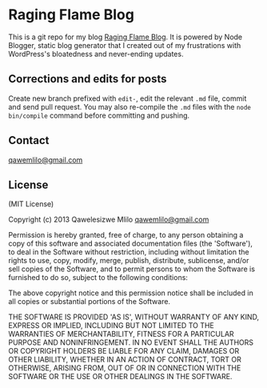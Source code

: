 # Raging Flame Blog

This is a git repo for my blog [Raging Flame Blog](http://ragingflameblog.herokuapp.com). It is powered by Node Blogger,  static blog generator that I created out of my frustrations with WordPress's bloatedness and never-ending updates. 

## Corrections and edits for posts

Create new branch prefixed with `edit-`, edit the relevant `.md` file, commit and send pull request. You may also re-compile the `.md` files with the `node bin/compile` command before committing and pushing.  

## Contact
qawemlilo@gmail.com


## License

(MIT License)

Copyright (c) 2013 Qawelesizwe Mlilo <qawemlilo@gmail.com>

Permission is hereby granted, free of charge, to any person obtaining a copy of this software and associated documentation files (the 'Software'), to deal in the Software without restriction, including without limitation the rights to use, copy, modify, merge, publish, distribute, sublicense, and/or sell copies of the Software, and to permit persons to whom the Software is furnished to do so, subject to the following conditions:

The above copyright notice and this permission notice shall be included in all copies or substantial portions of the Software.

THE SOFTWARE IS PROVIDED 'AS IS', WITHOUT WARRANTY OF ANY KIND, EXPRESS OR IMPLIED, INCLUDING BUT NOT LIMITED TO THE WARRANTIES OF MERCHANTABILITY, FITNESS FOR A PARTICULAR PURPOSE AND NONINFRINGEMENT. IN NO EVENT SHALL THE AUTHORS OR COPYRIGHT HOLDERS BE LIABLE FOR ANY CLAIM, DAMAGES OR OTHER LIABILITY, WHETHER IN AN ACTION OF CONTRACT, TORT OR OTHERWISE, ARISING FROM, OUT OF OR IN CONNECTION WITH THE SOFTWARE OR THE USE OR OTHER DEALINGS IN THE SOFTWARE.

